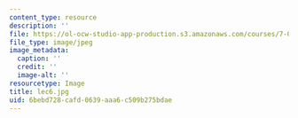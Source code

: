 ```yaml
---
content_type: resource
description: ''
file: https://ol-ocw-studio-app-production.s3.amazonaws.com/courses/7-014-introductory-biology-spring-2005/6bebd728cafd0639aaa6c509b275bdae_lec6.jpg
file_type: image/jpeg
image_metadata:
  caption: ''
  credit: ''
  image-alt: ''
resourcetype: Image
title: lec6.jpg
uid: 6bebd728-cafd-0639-aaa6-c509b275bdae
---
```

